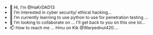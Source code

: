 - 👋 Hi, I’m @HaKrDAD13
- 👀 I’m interested in cyber security/ ethical hacking...
- 🌱 I’m currently learning to use python to use for penetration testing  ...
- 💞️ I’m looking to collaborate on ... I'll get back to you on this one lol...
- 📫 How to reach me ... Hmu on Kik @Warpednut420....

<!---
HaKrDAD13/HaKrDAD13 is a ✨ special ✨ repository because its `README.md` (this file) appears on your GitHub profile.
You can click the Preview link to take a look at your changes.
--->
